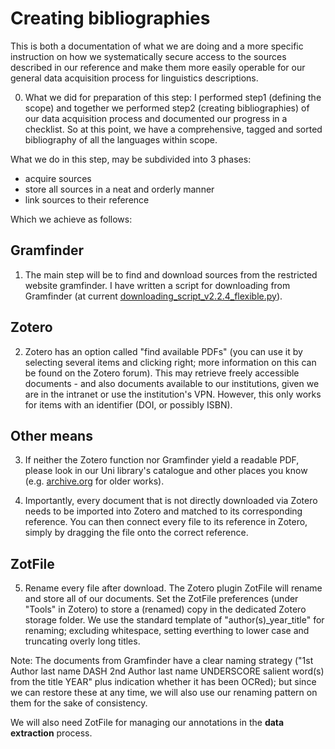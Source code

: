 # Creating bibliographies

This is both a documentation of what we are doing and a more specific instruction on how we systematically secure access to the sources described in our reference and make them more easily operable for our general data acquisition process for linguistics descriptions.

0. What we did for preparation of this step: I performed step1 (defining the scope) and together we performed step2 (creating bibliographies) of our data acquisition process and documented our progress in a checklist.
So at this point, we have a comprehensive, tagged and sorted bibliography of all the languages within scope.

What we do in this step, may be subdivided into 3 phases:

- acquire sources
- store all sources in a neat and orderly manner
- link sources to their reference


Which we achieve as follows:

## Gramfinder

1. The main step will be to find and download sources from the restricted website gramfinder.
I have written a script for downloading from Gramfinder (at current [downloading_script_v2.2.4_flexible.py](downloading_script_v2.2.4_flexible.py)).

## Zotero

2. Zotero has an option called "find available PDFs" (you can use it by selecting several items and clicking right; more information on this can be found on the Zotero forum). This may retrieve freely accessible documents - and also documents available to our institutions, given we are in the intranet or use the institution's VPN. However, this only works for items with an identifier (DOI, or possibly ISBN).

## Other means

3. If neither the Zotero function nor Gramfinder yield a readable PDF, please look in our Uni library's catalogue and other places you know (e.g. [archive.org](archive.org) for older works).


4. Importantly, every document that is not directly downloaded via Zotero needs to be imported into Zotero and matched to its corresponding reference.
You can then connect every file to its reference in Zotero, simply by dragging the file onto the correct reference.

## ZotFile

5. Rename every file after download. The Zotero plugin ZotFile will rename and store all of our documents. Set the ZotFile preferences (under "Tools" in Zotero) to store a (renamed) copy in the dedicated Zotero storage folder. We use the standard template of "author(s)\_year_title" for renaming; excluding whitespace, setting everthing to lower case and truncating overly long titles.

Note: The documents from Gramfinder have a clear naming strategy ("1st Author last name DASH 2nd Author last name UNDERSCORE salient word(s) from the title YEAR" plus indication whether it has been OCRed); but since we can restore these at any time, we will also use our renaming pattern on them for the sake of consistency.

We will also need ZotFile for managing our annotations in the **data extraction** process.

